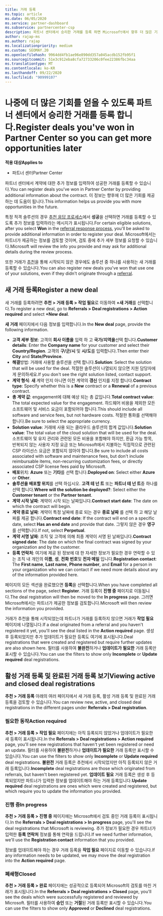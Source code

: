 ```yaml
---
title: 거래 등록
ms.topic: article
ms.date: 06/05/2020
ms.service: partner-dashboard
ms.subservice: partnercenter-csp
description: 파트너 센터에서 승리한 거래를 등록 하면 Microsoft에서 향후 더 많은 기회를 제공할 수 있습니다.
author: rajap-ms
ms.author: rajap
ms.localizationpriority: medium
ms.custom: SEOMAY.20
ms.openlocfilehash: 9964dd4fb1ae96e890dd357a045acdb152fb95f1
ms.sourcegitcommit: 51e3c912eba8cfa72733206c0fee22386fbc34aa
ms.translationtype: MT
ms.contentlocale: ko-KR
ms.lasthandoff: 09/22/2020
ms.locfileid: "90999107"
---
```

# <a name="register-deals-youve-won-in-partner-center-so-you-can-get-more-opportunities-later"></a><span data-ttu-id="6d1c6-103">나중에 더 많은 기회를 얻을 수 있도록 파트너 센터에서 승리한 거래를 등록 합니다.</span><span class="sxs-lookup"><span data-stu-id="6d1c6-103">Register deals you've won in Partner Center so you can get more opportunities later</span></span>

<span data-ttu-id="6d1c6-104">**적용 대상**</span><span class="sxs-lookup"><span data-stu-id="6d1c6-104">**Applies to**</span></span>

- <span data-ttu-id="6d1c6-105">파트너 센터</span><span class="sxs-lookup"><span data-stu-id="6d1c6-105">Partner Center</span></span>

<span data-ttu-id="6d1c6-106">파트너 센터에서 계약에 대한 추가 정보를 입력하여 성공한 거래를 등록할 수 있습니다.</span><span class="sxs-lookup"><span data-stu-id="6d1c6-106">You can register deals you've won in Partner Center by providing additional information about the contract.</span></span> <span data-ttu-id="6d1c6-107">이 정보는 향후에 더 많은 기회를 제공하는 데 도움이 됩니다.</span><span class="sxs-lookup"><span data-stu-id="6d1c6-107">This information helps us provide you with more opportunities in the future.</span></span>

<span data-ttu-id="6d1c6-108">특정 적격 솔루션의 경우 [추천 응답 프로세스](manage-leads.md)에서 **성공**을 선택하면 거래를 등록할 수 있도록 추가 정보를 입력하라는 메시지가 표시됩니다.</span><span class="sxs-lookup"><span data-stu-id="6d1c6-108">For certain eligible solutions, after you select **Won** in the [referral response process](manage-leads.md), you'll be asked to provide additional information in order to register your deal.</span></span> <span data-ttu-id="6d1c6-109">Microsoft에서는 파트너가 제공하는 정보를 검토할 것이며, 검토 중에 추가 세부 정보를 요청할 수 있습니다.</span><span class="sxs-lookup"><span data-stu-id="6d1c6-109">Microsoft will review the info you provide and may ask for additional details during the review process.</span></span>

<span data-ttu-id="6d1c6-110">또한 거래가 [추천](referrals.md)을 통해 시작되지 않은 경우에도 솔루션 중 하나를 사용하는 새 거래를 등록할 수 있습니다.</span><span class="sxs-lookup"><span data-stu-id="6d1c6-110">You can also register new deals you've won that use one of your solutions, even if they didn't originate through a [referral](referrals.md).</span></span> 

## <a name="register-a-new-deal"></a><span data-ttu-id="6d1c6-111">새 거래 등록</span><span class="sxs-lookup"><span data-stu-id="6d1c6-111">Register a new deal</span></span>

<span data-ttu-id="6d1c6-112">새 거래를 등록하려면 **추천 > 거래 등록 > 작업 필요**로 이동하여 **+새 거래**를 선택합니다.</span><span class="sxs-lookup"><span data-stu-id="6d1c6-112">To register a new deal, go to **Referrals > Deal registrations > Action required** and select **+New deal**.</span></span>

<span data-ttu-id="6d1c6-113">**새 거래** 페이지에서 다음 정보를 입력합니다.</span><span class="sxs-lookup"><span data-stu-id="6d1c6-113">In the **New deal** page, provide the following information.</span></span>

- <span data-ttu-id="6d1c6-114">**고객 세부 정보**: 고객의 **회사 이름을** 입력 하 고 **국가/지역을**선택 합니다.</span><span class="sxs-lookup"><span data-stu-id="6d1c6-114">**Customer details**: Enter the **Company name** for your customer and select their **Country/Region**.</span></span> <span data-ttu-id="6d1c6-115">고객의 **구/군/시** 및 **시/도**를 입력합니다.</span><span class="sxs-lookup"><span data-stu-id="6d1c6-115">Then enter their **City** and **State/Province**.</span></span>
- <span data-ttu-id="6d1c6-116">**해결**방법: 거래에 사용할 솔루션을 선택 합니다.</span><span class="sxs-lookup"><span data-stu-id="6d1c6-116">**Solution**: Select the solution that will be used for the deal.</span></span> <span data-ttu-id="6d1c6-117">적절한 솔루션이 나열되지 않으면 지원 담당자에게 문의하세요.</span><span class="sxs-lookup"><span data-stu-id="6d1c6-117">If you don't see the right solution listed, contact support.</span></span>
- <span data-ttu-id="6d1c6-118">**계약 형식**: **새** 계약 인지 아니면 이전 계약의 **갱신** 인지를 지정 합니다.</span><span class="sxs-lookup"><span data-stu-id="6d1c6-118">**Contract type**: Specify whether this is a **New** contract or a **Renewal** of a previous contract.</span></span>
- <span data-ttu-id="6d1c6-119">**총 계약 값**: engagement에 대해 예상 되는 총 값입니다.</span><span class="sxs-lookup"><span data-stu-id="6d1c6-119">**Total contract value**: The total expected value for the engagement.</span></span> <span data-ttu-id="6d1c6-120">하드웨어 비용을 제외한 모든 소프트웨어 및 서비스 요금이 포함되어야 합니다.</span><span class="sxs-lookup"><span data-stu-id="6d1c6-120">This should include all software and service fees, but not hardware costs.</span></span> <span data-ttu-id="6d1c6-121">적절한 통화를 선택해야 합니다.</span><span class="sxs-lookup"><span data-stu-id="6d1c6-121">Be sure to select the appropriate currency.</span></span>
- <span data-ttu-id="6d1c6-122">**Solution value**: 거래에 사용 되는 클라우드 솔루션의 합계 값입니다.</span><span class="sxs-lookup"><span data-stu-id="6d1c6-122">**Solution value**: The total value of the cloud solution that will be used for the deal.</span></span> <span data-ttu-id="6d1c6-123">소프트웨어 및 유지 관리와 관련된 모든 비용을 포함해야 하지만, 환급 가능 항목, 반복되지 않는 사용자 지정 요금 또는 Microsoft에서 지불하는 직접적으로 관련된 CSP 라이선스 요금은 포함되지 않아야 합니다.</span><span class="sxs-lookup"><span data-stu-id="6d1c6-123">Be sure to include all costs associated with software and maintenance fees, but don't include reimbursable items, non-recurring customization fees, or directly associated CSP license fees paid by Microsoft.</span></span>
- <span data-ttu-id="6d1c6-124">**배포**위치: **Azure** 또는 **기타**를 선택 합니다.</span><span class="sxs-lookup"><span data-stu-id="6d1c6-124">**Deployed on**: Select either **Azure** or **Other**.</span></span>
- <span data-ttu-id="6d1c6-125">**솔루션을 배포할 위치**를 선택 하십시오. **고객 테 넌 트** 또는 **파트너 테 넌 트**중 하나를 선택 합니다.</span><span class="sxs-lookup"><span data-stu-id="6d1c6-125">**Where will the solution be deployed?**: Select either the **Customer tenant** or the **Partner tenant**.</span></span>
- <span data-ttu-id="6d1c6-126">**계약 시작 날짜**: 계약이 시작 되는 날짜입니다.</span><span class="sxs-lookup"><span data-stu-id="6d1c6-126">**Contract start date**: The date on which the contract will begin.</span></span>
- <span data-ttu-id="6d1c6-127">**계약 종료 날짜**: 계약이 특정 날짜에 종료 되는 경우 **종료 날짜** 를 선택 하 고 해당 날짜를 제공 합니다.</span><span class="sxs-lookup"><span data-stu-id="6d1c6-127">**Contract end date**: If the contract will end on a specific date, select **Has an end date** and provide that date.</span></span> <span data-ttu-id="6d1c6-128">그렇지 않은 경우 **영구**를 선택합니다.</span><span class="sxs-lookup"><span data-stu-id="6d1c6-128">If not, select **Perpetual**.</span></span>
- <span data-ttu-id="6d1c6-129">**계약 서명 날짜**: 조직 및 고객에 의해 최종 계약이 서명 된 날짜입니다.</span><span class="sxs-lookup"><span data-stu-id="6d1c6-129">**Contract signed date**: The date on which the final contract was signed by your organization and by the customer.</span></span>
- <span data-ttu-id="6d1c6-130">**등록 연락처**: 여기에 제공 된 정보에 대 한 자세한 정보가 필요한 경우 연락할 수 있는 조직 내 개인의 **이름**, **성**, **전화 번호**및 **전자 메일** 입니다.</span><span class="sxs-lookup"><span data-stu-id="6d1c6-130">**Registration contact**: The **First name**, **Last name**, **Phone number**, and **Email** for a person in your organization who we can contact if we need more details about any of the information provided here.</span></span>

<span data-ttu-id="6d1c6-131">페이지의 모든 섹션을 완료했으면 **등록**을 선택합니다.</span><span class="sxs-lookup"><span data-stu-id="6d1c6-131">When you have completed all sections of the page, select **Register**.</span></span> <span data-ttu-id="6d1c6-132">거래 등록이 **진행 중** 페이지로 이동됩니다.</span><span class="sxs-lookup"><span data-stu-id="6d1c6-132">The deal registration will then be moved to the **In progress** page.</span></span> <span data-ttu-id="6d1c6-133">그러면 Microsoft에서는 파트너가 제공한 정보를 검토합니다.</span><span class="sxs-lookup"><span data-stu-id="6d1c6-133">Microsoft will then review the information you provided.</span></span>

<span data-ttu-id="6d1c6-134">거래가 추천을 통해 시작되었는데 파트너가 거래를 등록하지 않으면 거래가 **작업 필요** 페이지에 나열됩니다.</span><span class="sxs-lookup"><span data-stu-id="6d1c6-134">If a deal originated from a referral and you haven't registered it yet, you'll see the deal listed in the **Action required** page.</span></span> <span data-ttu-id="6d1c6-135">생성 후 등록되었지만 추가 업데이트가 필요한 등록도 여기에 표시됩니다.</span><span class="sxs-lookup"><span data-stu-id="6d1c6-135">Deal registrations that were created and registered but require further updates are also shown here.</span></span> <span data-ttu-id="6d1c6-136">필터를 사용하여 **불완전**하거나 **업데이트가 필요한** 거래 등록만 표시할 수 있습니다.</span><span class="sxs-lookup"><span data-stu-id="6d1c6-136">You can use the filters to show only **Incomplete** or **Update required** deal registrations.</span></span>

## <a name="viewing-active-and-closed-deal-registrations"></a><span data-ttu-id="6d1c6-137">활성 거래 등록 및 완료된 거래 등록 보기</span><span class="sxs-lookup"><span data-stu-id="6d1c6-137">Viewing active and closed deal registrations</span></span>

<span data-ttu-id="6d1c6-138">**추천 > 거래 등록** 아래의 여러 페이지에서 새 거래 등록, 활성 거래 등록 및 완료된 거래 등록을 검토할 수 있습니다.</span><span class="sxs-lookup"><span data-stu-id="6d1c6-138">You can review new, active, and closed deal registrations in the different pages under **Referrals > Deal registration**.</span></span>

### <a name="action-required"></a><span data-ttu-id="6d1c6-139">필요한 동작</span><span class="sxs-lookup"><span data-stu-id="6d1c6-139">Action required</span></span>

<span data-ttu-id="6d1c6-140">**추천 > 거래 등록 > 작업 필요** 페이지에는 아직 등록되지 않았거나 업데이트가 필요한 새 등록이 표시됩니다.</span><span class="sxs-lookup"><span data-stu-id="6d1c6-140">In the **Referrals > Deal registrations > Action required** page, you'll see new registrations that haven't yet been registered or need an update.</span></span> <span data-ttu-id="6d1c6-141">필터를 사용하여 **불완전**하거나 **업데이트가 필요한** 거래 등록만 표시할 수 있습니다.</span><span class="sxs-lookup"><span data-stu-id="6d1c6-141">You can use the filters to show only **Incomplete** or **Update required** deal registrations.</span></span> <span data-ttu-id="6d1c6-142">**불완전** 거래 등록은 추천에서 시작되었지만 아직 등록되지 않은 거래 등록입니다.</span><span class="sxs-lookup"><span data-stu-id="6d1c6-142">**Incomplete** deal registrations are those which originated from referrals, but haven't been registered yet.</span></span> <span data-ttu-id="6d1c6-143">**업데이트 필요** 거래 등록은 생성 후 등록되었지만 파트너가 입력한 정보를 업데이트해야 하는 거래 등록입니다.</span><span class="sxs-lookup"><span data-stu-id="6d1c6-143">**Update required** deal registrations are ones which were created and registered, but which require you to update the information you provided.</span></span>

### <a name="in-progress"></a><span data-ttu-id="6d1c6-144">진행 중</span><span class="sxs-lookup"><span data-stu-id="6d1c6-144">In progress</span></span>

<span data-ttu-id="6d1c6-145">**추천 > 거래 등록 > 진행 중** 페이지에는 Microsoft에서 검토 중인 거래 등록이 표시됩니다.</span><span class="sxs-lookup"><span data-stu-id="6d1c6-145">In the **Referrals > Deal registrations > In progress** page, you'll see the deal registrations that Microsoft is reviewing.</span></span> <span data-ttu-id="6d1c6-146">추가 정보가 필요한 경우 파트너가 입력한 **등록 연락처** 정보를 통해 연락을 드립니다.</span><span class="sxs-lookup"><span data-stu-id="6d1c6-146">If we need further information, we'll use the **Registration contact** information that you provided.</span></span>

<span data-ttu-id="6d1c6-147">정보를 업데이트해야 하는 경우 거래 등록을 **작업 필요** 페이지로 이동할 수 있습니다.</span><span class="sxs-lookup"><span data-stu-id="6d1c6-147">If any information needs to be updated, we may move the deal registration into the **Action required** page.</span></span>

### <a name="closed"></a><span data-ttu-id="6d1c6-148">폐쇄형</span><span class="sxs-lookup"><span data-stu-id="6d1c6-148">Closed</span></span>

<span data-ttu-id="6d1c6-149">**추천 > 거래 등록 > 완료** 페이지에는 성공적으로 등록되어 Microsoft의 검토를 마친 거래가 표시됩니다.</span><span class="sxs-lookup"><span data-stu-id="6d1c6-149">In the **Referrals > Deal registrations > Closed** page, you'll see the deals which were successfully registered and reviewed by Microsoft.</span></span> <span data-ttu-id="6d1c6-150">필터를 사용하여 **승인** 또는 **거절**된 거래 등록만 표시할 수 있습니다.</span><span class="sxs-lookup"><span data-stu-id="6d1c6-150">You can use the filters to show only **Approved** or **Declined** deal registrations.</span></span>
